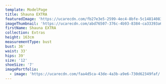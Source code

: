 ```yaml
---
template: ModelPage
title: Shauna EXTRA
featuredImage: 'https://ucarecdn.com/fb27e3e5-2599-4ec4-8bfe-5c148140832c/'
imageThumbnail: 'https://ucarecdn.com/abd76507-376c-4b93-8384-ca33393a62a9/'
firstName: Shauna EXTRA
collection: Extras
height: 163cm
measurementType: bust
bust: 36'
waist: 33'
hips: 39'
size: '12'
shoeSize: '7'
imagePortfolio:
  - image: 'https://ucarecdn.com/faa4d5ca-43de-4a3b-a9e6-730d62349faf/'
---
```


